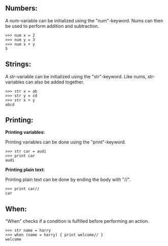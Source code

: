 ## Numbers:

A num-variable can be initialized using the "num"-keyword. Nums can then be used to perform addition and subtraction.

```text
>>> num x = 2
>>> num y = 3
>>> num x + y
5
```

## Strings:

A str-variable can be initialized using the "str"-keyword. Like nums, str-variables can also be added together.

```text
>>> str x = ab
>>> str y = cd
>>> str x + y
abcd
```
## Printing:

**Printing variables:**

Printing variables can be done using the "print"-keyword.

```text
>>> str car = audi
>>> print car
audi
```

**Printing plain text:**

Printing plain text can be done by ending the body with "//".

```text
>>> print car//
car
```



## When:

"When" checks if a condition is fulfilled before performing an action.

```text
>>> str name = harry
>>> when (name = harry) { print welcome// }
welcome
```


